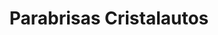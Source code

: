 ---
title: "Parabrisas Cristalautos"
url: /quito/parabrisas-cristalautos/
shop: reparación de automóviles
---